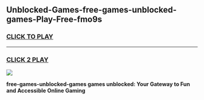 
## Unblocked-Games-free-games-unblocked-games-Play-Free-fmo9s
<h3>
<a href="https://premium76.site?title=free-games-unblocked-games&ref=21A">CLICK TO PLAY</a></h3>
<hr>

<h3>
<a href="https://premium76.site?title=free-games-unblocked-games&ref=21A">CLICK 2 PLAY</a>
  
</h3>

<a href="https://premium76.site?title=free-games-unblocked-games&ref=21A"><img src="https://clearcache.store/games.png"></a>


**free-games-unblocked-games games unblocked: Your Gateway to Fun and Accessible Online Gaming**
